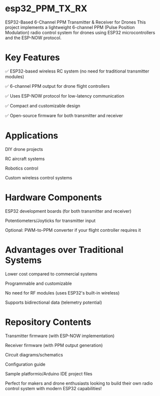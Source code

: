 # esp32_PPM_TX_RX
ESP32-Based 6-Channel PPM Transmitter & Receiver for Drones
This project implements a lightweight 6-channel PPM (Pulse Position Modulation) radio control system for drones using ESP32 microcontrollers and the ESP-NOW protocol.

# Key Features
✅ ESP32-based wireless RC system (no need for traditional transmitter modules)

✅ 6-channel PPM output for drone flight controllers

✅ Uses ESP-NOW protocol for low-latency communication

✅ Compact and customizable design

✅ Open-source firmware for both transmitter and receiver

# Applications
DIY drone projects

RC aircraft systems

Robotics control

Custom wireless control systems

# Hardware Components
ESP32 development boards (for both transmitter and receiver)

Potentiometers/Joyticks for transmitter input

Optional: PWM-to-PPM converter if your flight controller requires it

# Advantages over Traditional Systems
Lower cost compared to commercial systems

Programmable and customizable

No need for RF modules (uses ESP32's built-in wireless)

Supports bidirectional data (telemetry potential)

# Repository Contents
Transmitter firmware (with ESP-NOW implementation)

Receiver firmware (with PPM output generation)

Circuit diagrams/schematics

Configuration guide

Sample platformio/Arduino IDE project files

Perfect for makers and drone enthusiasts looking to build their own radio control system with modern ESP32 capabilities!

